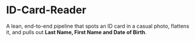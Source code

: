 # ID-Card-Reader

A lean, end-to-end pipeline that spots an ID card in a casual photo, flattens it, and pulls out **Last Name, First Name and Date of Birth**.

